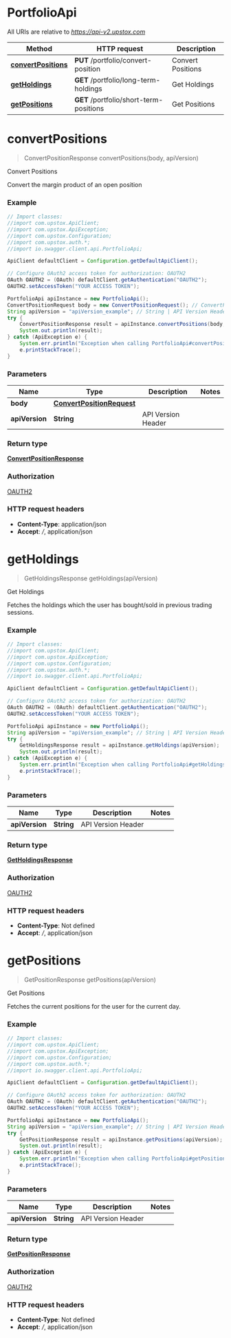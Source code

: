 # PortfolioApi

All URIs are relative to *https://api-v2.upstox.com*

Method | HTTP request | Description
------------- | ------------- | -------------
[**convertPositions**](PortfolioApi.md#convertPositions) | **PUT** /portfolio/convert-position | Convert Positions
[**getHoldings**](PortfolioApi.md#getHoldings) | **GET** /portfolio/long-term-holdings | Get Holdings
[**getPositions**](PortfolioApi.md#getPositions) | **GET** /portfolio/short-term-positions | Get Positions

<a name="convertPositions"></a>
# **convertPositions**
> ConvertPositionResponse convertPositions(body, apiVersion)

Convert Positions

Convert the margin product of an open position

### Example
```java
// Import classes:
//import com.upstox.ApiClient;
//import com.upstox.ApiException;
//import com.upstox.Configuration;
//import com.upstox.auth.*;
//import io.swagger.client.api.PortfolioApi;

ApiClient defaultClient = Configuration.getDefaultApiClient();

// Configure OAuth2 access token for authorization: OAUTH2
OAuth OAUTH2 = (OAuth) defaultClient.getAuthentication("OAUTH2");
OAUTH2.setAccessToken("YOUR ACCESS TOKEN");

PortfolioApi apiInstance = new PortfolioApi();
ConvertPositionRequest body = new ConvertPositionRequest(); // ConvertPositionRequest | 
String apiVersion = "apiVersion_example"; // String | API Version Header
try {
    ConvertPositionResponse result = apiInstance.convertPositions(body, apiVersion);
    System.out.println(result);
} catch (ApiException e) {
    System.err.println("Exception when calling PortfolioApi#convertPositions");
    e.printStackTrace();
}
```

### Parameters

Name | Type | Description  | Notes
------------- | ------------- | ------------- | -------------
 **body** | [**ConvertPositionRequest**](ConvertPositionRequest.md)|  |
 **apiVersion** | **String**| API Version Header |

### Return type

[**ConvertPositionResponse**](ConvertPositionResponse.md)

### Authorization

[OAUTH2](../README.md#OAUTH2)

### HTTP request headers

 - **Content-Type**: application/json
 - **Accept**: */*, application/json

<a name="getHoldings"></a>
# **getHoldings**
> GetHoldingsResponse getHoldings(apiVersion)

Get Holdings

Fetches the holdings which the user has bought/sold in previous trading sessions.

### Example
```java
// Import classes:
//import com.upstox.ApiClient;
//import com.upstox.ApiException;
//import com.upstox.Configuration;
//import com.upstox.auth.*;
//import io.swagger.client.api.PortfolioApi;

ApiClient defaultClient = Configuration.getDefaultApiClient();

// Configure OAuth2 access token for authorization: OAUTH2
OAuth OAUTH2 = (OAuth) defaultClient.getAuthentication("OAUTH2");
OAUTH2.setAccessToken("YOUR ACCESS TOKEN");

PortfolioApi apiInstance = new PortfolioApi();
String apiVersion = "apiVersion_example"; // String | API Version Header
try {
    GetHoldingsResponse result = apiInstance.getHoldings(apiVersion);
    System.out.println(result);
} catch (ApiException e) {
    System.err.println("Exception when calling PortfolioApi#getHoldings");
    e.printStackTrace();
}
```

### Parameters

Name | Type | Description  | Notes
------------- | ------------- | ------------- | -------------
 **apiVersion** | **String**| API Version Header |

### Return type

[**GetHoldingsResponse**](GetHoldingsResponse.md)

### Authorization

[OAUTH2](../README.md#OAUTH2)

### HTTP request headers

 - **Content-Type**: Not defined
 - **Accept**: */*, application/json

<a name="getPositions"></a>
# **getPositions**
> GetPositionResponse getPositions(apiVersion)

Get Positions

Fetches the current positions for the user for the current day.

### Example
```java
// Import classes:
//import com.upstox.ApiClient;
//import com.upstox.ApiException;
//import com.upstox.Configuration;
//import com.upstox.auth.*;
//import io.swagger.client.api.PortfolioApi;

ApiClient defaultClient = Configuration.getDefaultApiClient();

// Configure OAuth2 access token for authorization: OAUTH2
OAuth OAUTH2 = (OAuth) defaultClient.getAuthentication("OAUTH2");
OAUTH2.setAccessToken("YOUR ACCESS TOKEN");

PortfolioApi apiInstance = new PortfolioApi();
String apiVersion = "apiVersion_example"; // String | API Version Header
try {
    GetPositionResponse result = apiInstance.getPositions(apiVersion);
    System.out.println(result);
} catch (ApiException e) {
    System.err.println("Exception when calling PortfolioApi#getPositions");
    e.printStackTrace();
}
```

### Parameters

Name | Type | Description  | Notes
------------- | ------------- | ------------- | -------------
 **apiVersion** | **String**| API Version Header |

### Return type

[**GetPositionResponse**](GetPositionResponse.md)

### Authorization

[OAUTH2](../README.md#OAUTH2)

### HTTP request headers

 - **Content-Type**: Not defined
 - **Accept**: */*, application/json

